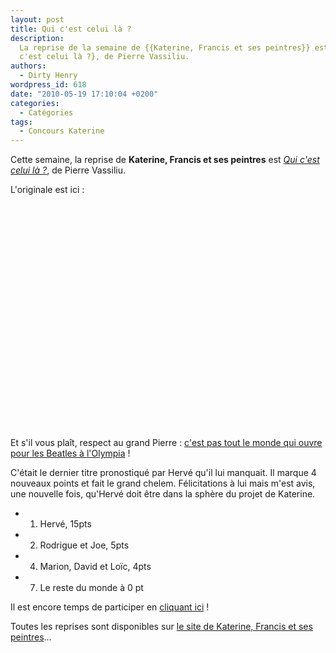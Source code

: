 ```yaml
---
layout: post
title: Qui c'est celui là ?
description:
  La reprise de la semaine de {{Katerine, Francis et ses peintres}} est {Qui
  c'est celui là ?}, de Pierre Vassiliu.
authors:
  - Dirty Henry
wordpress_id: 618
date: "2010-05-19 17:10:04 +0200"
categories:
  - Catégories
tags:
  - Concours Katerine
---
```


Cette semaine, la reprise de **Katerine, Francis et ses peintres** est
[_Qui c'est celui là ?_](http://www.katerinefrancisetsespeintres.com/20.html),
de Pierre Vassiliu.

L'originale est ici :

<object width="480" height="360"><param name="movie" value="http://www.dailymotion.com/swf/video/xdi2a"></param><param name="allowFullScreen" value="true"></param><param name="allowScriptAccess" value="always"></param><embed type="application/x-shockwave-flash" src="http://www.dailymotion.com/swf/video/xdi2a" width="480" height="360" allowfullscreen="true" allowscriptaccess="always"></embed></object>

Et s'il vous plaît, respect au grand Pierre :
[c'est pas tout le monde qui ouvre pour les Beatles à l'Olympia](http://fr.wikipedia.org/wiki/Pierre_Vassiliu)
!

C'était le dernier titre pronostiqué par Hervé qu'il lui manquait. Il marque 4
nouveaux points et fait le grand chelem. Félicitations à lui mais m'est avis,
une nouvelle fois, qu'Hervé doit être dans la sphère du projet de Katerine.

- 1. Hervé, 15pts
- 2. Rodrigue et Joe, 5pts
- 4. Marion, David et Loïc, 4pts
- 7. Le reste du monde à 0 pt

Il est encore temps de participer en [cliquant ici](569) !

Toutes les reprises sont disponibles sur
[le site de Katerine, Francis et ses peintres](http://www.katerinefrancisetsespeintres.com/)…

